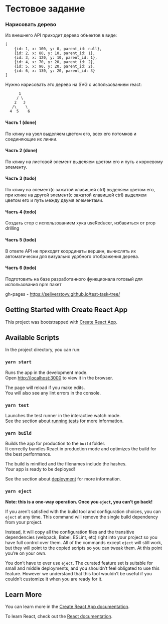 # Тестовое задание
### Нарисовать дерево

Из внешнего API приходит дерево объектов в виде:
```
[
    {id: 1, x: 100, y: 0, parent_id: null},
    {id: 2, x: 80, y: 10, parent_id: 1},
    {id: 3, x: 120, y: 10, parent_id: 1},
    {id: 4, x: 70, y: 20, parent_id: 2},
    {id: 5, x: 90, y: 20, parent_id: 2},
    {id: 6, x: 130, y: 20, parent_id: 3}
]
```

Нужно нарисовать это дерево на SVG с использованием react:
```
      1
     / \
    2   3
   /\    \
  4  5    6
```

#### Часть 1 (done)
По клику на узел выделяем цветом его, всех его потомков и соединяющие их линии.
#### Часть 2 (done)
По клику на листовой элемент выделяем цветом его и путь к корневому элементу.
#### Часть 3 (todo)
По клику на элемент(с зажатой клавишей ctrl) выделяем цветом его, при клике на другой элемент(с зажатой клавишей ctrl) выделяем цветом его 
и путь между двумя элементами.
#### Часть 4 (todo)
Создать стор с использованием хука useReducer, избавиться от prop drilling
#### Часть 5 (todo)
В ответе API не приходят координаты вершин, вычислять их автоматически для визуально удобного отображения дерева.
#### Часть 6 (todo)
Подготовить на базе разработанного функционала готовый для использования npm пакет

gh-pages - https://seliverstovv.github.io/test-task-tree/

## Getting Started with Create React App

This project was bootstrapped with [Create React App](https://github.com/facebook/create-react-app).

## Available Scripts

In the project directory, you can run:

### `yarn start`

Runs the app in the development mode.\
Open [http://localhost:3000](http://localhost:3000) to view it in the browser.

The page will reload if you make edits.\
You will also see any lint errors in the console.

### `yarn test`

Launches the test runner in the interactive watch mode.\
See the section about [running tests](https://facebook.github.io/create-react-app/docs/running-tests) for more information.

### `yarn build`

Builds the app for production to the `build` folder.\
It correctly bundles React in production mode and optimizes the build for the best performance.

The build is minified and the filenames include the hashes.\
Your app is ready to be deployed!

See the section about [deployment](https://facebook.github.io/create-react-app/docs/deployment) for more information.

### `yarn eject`

**Note: this is a one-way operation. Once you `eject`, you can’t go back!**

If you aren’t satisfied with the build tool and configuration choices, you can `eject` at any time. This command will remove the single build dependency from your project.

Instead, it will copy all the configuration files and the transitive dependencies (webpack, Babel, ESLint, etc) right into your project so you have full control over them. All of the commands except `eject` will still work, but they will point to the copied scripts so you can tweak them. At this point you’re on your own.

You don’t have to ever use `eject`. The curated feature set is suitable for small and middle deployments, and you shouldn’t feel obligated to use this feature. However we understand that this tool wouldn’t be useful if you couldn’t customize it when you are ready for it.

## Learn More

You can learn more in the [Create React App documentation](https://facebook.github.io/create-react-app/docs/getting-started).

To learn React, check out the [React documentation](https://reactjs.org/).
